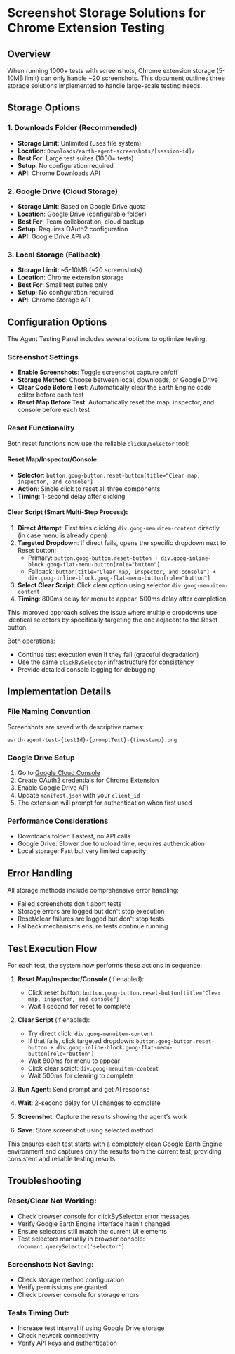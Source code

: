 # Screenshot Storage Solutions for Chrome Extension Testing

## Overview

When running 1000+ tests with screenshots, Chrome extension storage (5-10MB limit) can only handle ~20 screenshots. This document outlines three storage solutions implemented to handle large-scale testing needs.

## Storage Options

### 1. Downloads Folder (Recommended)
- **Storage Limit**: Unlimited (uses file system)
- **Location**: `Downloads/earth-agent-screenshots/[session-id]/`
- **Best For**: Large test suites (1000+ tests)
- **Setup**: No configuration required
- **API**: Chrome Downloads API

### 2. Google Drive (Cloud Storage)
- **Storage Limit**: Based on Google Drive quota
- **Location**: Google Drive (configurable folder)
- **Best For**: Team collaboration, cloud backup
- **Setup**: Requires OAuth2 configuration
- **API**: Google Drive API v3

### 3. Local Storage (Fallback)
- **Storage Limit**: ~5-10MB (~20 screenshots)
- **Location**: Chrome extension storage
- **Best For**: Small test suites only
- **Setup**: No configuration required
- **API**: Chrome Storage API

## Configuration Options

The Agent Testing Panel includes several options to optimize testing:

### Screenshot Settings
- **Enable Screenshots**: Toggle screenshot capture on/off
- **Storage Method**: Choose between local, downloads, or Google Drive
- **Clear Code Before Test**: Automatically clear the Earth Engine code editor before each test
- **Reset Map Before Test**: Automatically reset the map, inspector, and console before each test

### Reset Functionality
Both reset functions now use the reliable `clickBySelector` tool:

#### Reset Map/Inspector/Console:
- **Selector**: `button.goog-button.reset-button[title="Clear map, inspector, and console"]`
- **Action**: Single click to reset all three components
- **Timing**: 1-second delay after clicking

#### Clear Script (Smart Multi-Step Process):
1. **Direct Attempt**: First tries clicking `div.goog-menuitem-content` directly (in case menu is already open)
2. **Targeted Dropdown**: If direct fails, opens the specific dropdown next to Reset button:
   - Primary: `button.goog-button.reset-button + div.goog-inline-block.goog-flat-menu-button[role="button"]`
   - Fallback: `button[title="Clear map, inspector, and console"] + div.goog-inline-block.goog-flat-menu-button[role="button"]`
3. **Select Clear Script**: Click clear option using selector `div.goog-menuitem-content`
4. **Timing**: 800ms delay for menu to appear, 500ms delay after completion

This improved approach solves the issue where multiple dropdowns use identical selectors by specifically targeting the one adjacent to the Reset button.

Both operations:
- Continue test execution even if they fail (graceful degradation)
- Use the same `clickBySelector` infrastructure for consistency
- Provide detailed console logging for debugging

## Implementation Details

### File Naming Convention
Screenshots are saved with descriptive names:
```
earth-agent-test-{testId}-{promptText}-{timestamp}.png
```

### Google Drive Setup
1. Go to [Google Cloud Console](https://console.cloud.google.com/apis/credentials)
2. Create OAuth2 credentials for Chrome Extension
3. Enable Google Drive API
4. Update `manifest.json` with your `client_id`
5. The extension will prompt for authentication when first used

### Performance Considerations
- Downloads folder: Fastest, no API calls
- Google Drive: Slower due to upload time, requires authentication
- Local storage: Fast but very limited capacity

## Error Handling

All storage methods include comprehensive error handling:
- Failed screenshots don't abort tests
- Storage errors are logged but don't stop execution
- Reset/clear failures are logged but don't stop tests
- Fallback mechanisms ensure tests continue running

## Test Execution Flow

For each test, the system now performs these actions in sequence:

1. **Reset Map/Inspector/Console** (if enabled):
   - Click reset button: `button.goog-button.reset-button[title="Clear map, inspector, and console"]`
   - Wait 1 second for reset to complete

2. **Clear Script** (if enabled):
   - Try direct click: `div.goog-menuitem-content`
   - If that fails, click targeted dropdown: `button.goog-button.reset-button + div.goog-inline-block.goog-flat-menu-button[role="button"]`
   - Wait 800ms for menu to appear
   - Click clear script: `div.goog-menuitem-content`
   - Wait 500ms for clearing to complete

3. **Run Agent**: Send prompt and get AI response

4. **Wait**: 2-second delay for UI changes to complete

5. **Screenshot**: Capture the results showing the agent's work

6. **Save**: Store screenshot using selected method

This ensures each test starts with a completely clean Google Earth Engine environment and captures only the results from the current test, providing consistent and reliable testing results.

## Troubleshooting

### Reset/Clear Not Working:
- Check browser console for clickBySelector error messages
- Verify Google Earth Engine interface hasn't changed
- Ensure selectors still match the current UI elements
- Test selectors manually in browser console: `document.querySelector('selector')`

### Screenshots Not Saving:
- Check storage method configuration
- Verify permissions are granted
- Check browser console for storage errors

### Tests Timing Out:
- Increase test interval if using Google Drive storage
- Check network connectivity
- Verify API keys and authentication 